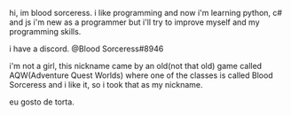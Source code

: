 hi, im blood sorceress.
i like programming and now i'm learning python, c# and js
i'm new as a programmer but i'll try to improve myself and my programming skills.

i have a discord. @Blood Sorceress#8946






i'm not a girl, this nickname came by an old(not that old) game called AQW(Adventure Quest Worlds)
where one of the classes is called Blood Sorceress and i like it, so i took that as my nickname.



eu gosto de torta.

